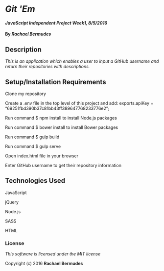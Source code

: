 # _Git 'Em_

#### _JavaScript Independent Project Week1, 8/5/2016_

#### By _Rachael Bermudes_

## Description

_This is an application which enables a user to input a GitHub username and return their repositories with descriptions._

## Setup/Installation Requirements

Clone my repository 

Create a .env file in the top level of this project and add: exports.apiKey = “69251fbd390b37c81bb43ff389647768233776e2”;

Run command $ npm install to install Node.js packages

Run command $ bower install to install Bower packages

Run command $ gulp build

Run command $ gulp serve

Open index.html file in your browser

Enter GitHub username to get their repository information

## Technologies Used

JavaScript

jQuery

Node.js

SASS

HTML

### License

*This software is licensed under the MIT license*

Copyright (c) 2016 **Rachael Bermudes**
